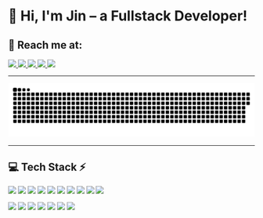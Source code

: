 # 👋 Hi, I'm Jin – a Fullstack Developer!

## 🤝 Reach me at:

<p align="left">
  <a href="https://x.com/jinnncodes">
   <img src="https://img.shields.io/badge/@jinnncodes-000000?style=for-the-badge&logo=x&logoColor=white" />
  </a>
  <a href="https://facebook.com/jinnncodess">
    <img src="https://img.shields.io/badge/Facebook-1877F2?style=for-the-badge&logo=facebook&logoColor=white" />
  </a>
  <a href="https://instagram.com/jinnncodess">
    <img src="https://img.shields.io/badge/Instagram-E4405F?style=for-the-badge&logo=instagram&logoColor=white" />
  </a>
  <a href="https://linkedin.com/in/jinnncodes">
    <img src="https://img.shields.io/badge/LinkedIn-0077B5?style=for-the-badge&logo=linkedin&logoColor=white" />
  </a>
  <a href="https://youtube.com/@jinnncodes">
    <img src="https://img.shields.io/badge/YouTube-FF0000?style=for-the-badge&logo=youtube&logoColor=white" />
  </a>
</p>

---

<p align="center">
  <img src="https://raw.githubusercontent.com/jinnncodes/jinnncodes/output/github-snake-dark.svg" alt="GitHub contribution snake animation" />
</p>

---

<!-- Tech Stack -->
<h2 align="left">💻 Tech Stack ⚡</h2>

<p align="left">
  <!-- Languages & Frameworks -->
  <img src="https://img.shields.io/badge/React-20232A?style=for-the-badge&logo=react&logoColor=61DAFB" />
  <img src="https://img.shields.io/badge/Vue.js-35495E?style=for-the-badge&logo=vue.js&logoColor=4FC08D" />
  <img src="https://img.shields.io/badge/Angular-DD0031?style=for-the-badge&logo=angular&logoColor=white" />
  <img src="https://img.shields.io/badge/Next.js-000000?style=for-the-badge&logo=next.js&logoColor=white" />
  <img src="https://img.shields.io/badge/Laravel-FF2D20?style=for-the-badge&logo=laravel&logoColor=white" />
  <img src="https://img.shields.io/badge/PHP-777BB4?style=for-the-badge&logo=php&logoColor=white" />
  <img src="https://img.shields.io/badge/Node.js-339933?style=for-the-badge&logo=node.js&logoColor=white" />
  <img src="https://img.shields.io/badge/JavaScript-F7DF1E?style=for-the-badge&logo=javascript&logoColor=black" />
  <img src="https://img.shields.io/badge/HTML5-E34F26?style=for-the-badge&logo=html5&logoColor=white" />
  <img src="https://img.shields.io/badge/CSS3-1572B6?style=for-the-badge&logo=css3&logoColor=white" />
</p>

<p align="left">
  <!-- Tools -->
  <img src="https://img.shields.io/badge/Tailwind_CSS-38B2AC?style=for-the-badge&logo=tailwind-css&logoColor=white" />
  <img src="https://img.shields.io/badge/Vite-646CFF?style=for-the-badge&logo=vite&logoColor=white" />
  <img src="https://img.shields.io/badge/Prisma-2D3748?style=for-the-badge&logo=prisma&logoColor=white" />
  <img src="https://img.shields.io/badge/MySQL-4479A1?style=for-the-badge&logo=mysql&logoColor=white" />
  <img src="https://img.shields.io/badge/Docker-2496ED?style=for-the-badge&logo=docker&logoColor=white" />
  <img src="https://img.shields.io/badge/Git-F05032?style=for-the-badge&logo=git&logoColor=white" />
  <img src="https://img.shields.io/badge/GitHub-181717?style=for-the-badge&logo=github&logoColor=white" />
</p>
